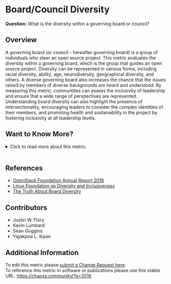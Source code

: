 # Board/Council Diversity

**Question:** What is the diversity within a governing board or council?

## Overview

A governing board (or council - hereafter governing board) is a group of individuals who steer an open source project. This metric evaluates the diversity within a governing board, which is the group that guides an open source project. Diversity can be represented in various forms, including racial diversity, ability, age, neurodiversity, geographical diversity, and others. A diverse governing board also increases the chance that the issues raised by members of diverse backgrounds are heard and understood. By measuring this metric, communities can assess the inclusivity of leadership and ensure that a wide range of perspectives are represented. Understanding board diversity can also highlight the presence of intersectionality, encouraging leaders to consider the complex identities of their members, and promoting health and sustainability in the project by fostering inclusivity at all leadership levels.

## Want to Know More?

<span markdown="1"><details>

<summary>Click to read more about this metric.</summary>

### Data Collection Strategies

*   **Election Process Observation:** Review community election processes to determine if efforts are made to ensure diverse candidate backgrounds.
*   **Board Demographics:** Observe diversity on the governing board through information available on the project’s website (limitation: demographic data may not be visible).
*   **Diversity Information Requests:** Request diversity data for board members directly from the project.
*   **Board Tenure Analysis:** Assess turnover rates and if term limits are in place to encourage diverse membership over time.
*   **Community Perception Survey:**
    *   Likert scale \[1-x] item: "I feel represented by the board or council."
    *   Likert scale \[1-x] item: "The board or council is attentive to people with different backgrounds and experiences within the project."
    *   Likert scale \[1-x] item: "The board or council represents the diversity of the project community."

### Filters

*   **Board Turnover:** Frequency and regularity of member turnover
*   **Diversity Dimension:** Types of diversity represented (e.g., racial, gender, geographical)

</details></span><br>

## References

*   [OpenStack Foundation Annual Report 2018](https://www.openstack.org/foundation/2018-openstack-foundation-annual-report)
*   [Linux Foundation on Diversity and Inclusiveness](https://www.linuxfoundation.org/about/diversity-inclusiveness/)
*   [The Truth About Board Diversity](https://www.cicf.org/2021/11/29/the-truth-about-board-diversity/)

## Contributors

- Justin W. Flory
- Kevin Lumbard
- Sean Goggins
- Yigakpoa L. Ikpae

## Additional Information

To edit this metric please [submit a Change Request here](https://github.com/chaoss/wg-dei/blob/main/focus-areas/governance/board-council-diversity.md).<br>
To reference this metric in software or publications please use this stable URL: <https://chaoss.community/?p=3516>

<!-- # For groupings in the knowledge base
Context tags: Governance, Leadership, Diversity & Inclusion
Keyword tags: Board Diversity, Council Diversity, Intersectionality, Governance Representation
-->
